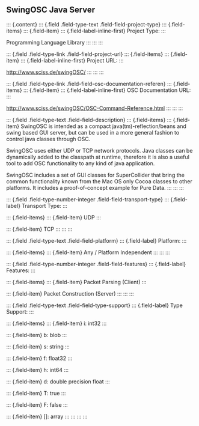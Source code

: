 ## SwingOSC Java Server

::: {.content}
::: {.field .field-type-text .field-field-project-type}
::: {.field-items}
::: {.field-item}
::: {.field-label-inline-first}
Project Type:
:::

Programming Language Library
:::
:::
:::

::: {.field .field-type-link .field-field-project-url}
::: {.field-items}
::: {.field-item}
::: {.field-label-inline-first}
Project URL:
:::

<http://www.sciss.de/swingOSC/>
:::
:::
:::

::: {.field .field-type-link .field-field-osc-documentation-referen}
::: {.field-items}
::: {.field-item}
::: {.field-label-inline-first}
OSC Documentation URL:
:::

<http://www.sciss.de/swingOSC/OSC-Command-Reference.html>
:::
:::
:::

::: {.field .field-type-text .field-field-description}
::: {.field-items}
::: {.field-item}
SwingOSC is intended as a compact java(tm)-reflection/beans and swing
based GUI server, but can be used in a more general fashion to control
java classes through OSC.

SwingOSC uses either UDP or TCP network protocols. Java classes can be
dynamically added to the classpath at runtime, therefore it is also a
useful tool to add OSC functionality to any kind of java application.

SwingOSC includes a set of GUI classes for SuperCollider that bring the
common functionality known from the Mac OS only Cocoa classes to other
platforms. It includes a proof-of-concept example for Pure Data.
:::
:::
:::

::: {.field .field-type-number-integer .field-field-transport-type}
::: {.field-label}
Transport Type:
:::

::: {.field-items}
::: {.field-item}
UDP
:::

::: {.field-item}
TCP
:::
:::
:::

::: {.field .field-type-text .field-field-platform}
::: {.field-label}
Platform:
:::

::: {.field-items}
::: {.field-item}
Any / Platform Independent
:::
:::
:::

::: {.field .field-type-number-integer .field-field-features}
::: {.field-label}
Features:
:::

::: {.field-items}
::: {.field-item}
Packet Parsing (Client)
:::

::: {.field-item}
Packet Construction (Server)
:::
:::
:::

::: {.field .field-type-text .field-field-type-support}
::: {.field-label}
Type Support:
:::

::: {.field-items}
::: {.field-item}
i: int32
:::

::: {.field-item}
b: blob
:::

::: {.field-item}
s: string
:::

::: {.field-item}
f: float32
:::

::: {.field-item}
h: int64
:::

::: {.field-item}
d: double precision float
:::

::: {.field-item}
T: true
:::

::: {.field-item}
F: false
:::

::: {.field-item}
\[\]: array
:::
:::
:::
:::
